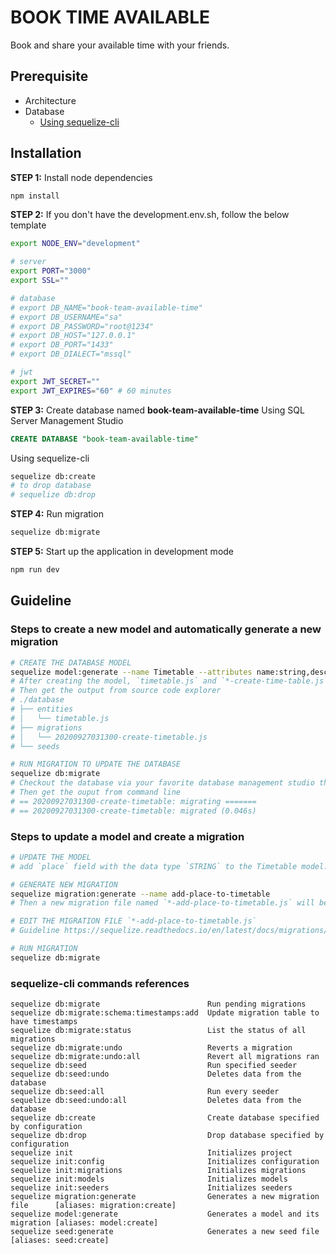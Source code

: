 # BOOK TIME AVAILABLE
Book and share your available time with your friends.

## Prerequisite
- Architecture
- Database
  - [Using sequelize-cli](https://github.com/sequelize/cli)

## Installation
**STEP 1:** Install node dependencies
```bash
npm install
```
**STEP 2:** If you don't have the development.env.sh, follow the below template
```bash
export NODE_ENV="development"

# server
export PORT="3000"
export SSL=""

# database
# export DB_NAME="book-team-available-time"
# export DB_USERNAME="sa"
# export DB_PASSWORD="root@1234"
# export DB_HOST="127.0.0.1"
# export DB_PORT="1433"
# export DB_DIALECT="mssql"

# jwt
export JWT_SECRET=""
export JWT_EXPIRES="60" # 60 minutes
```
**STEP 3:** Create database named **book-team-available-time**
Using SQL Server Management Studio
```sql
CREATE DATABASE "book-team-available-time"
```
Using sequelize-cli
```bash
sequelize db:create
# to drop database
# sequelize db:drop
```
**STEP 4:** Run migration
```bash
sequelize db:migrate
```
**STEP 5:** Start up the application in development mode
```bash
npm run dev
```

## Guideline
### Steps to create a new model and automatically generate a new migration
```bash
# CREATE THE DATABASE MODEL
sequelize model:generate --name Timetable --attributes name:string,description:string
# After creating the model, `timetable.js` and `*-create-time-table.js` will be generated.
# Then get the output from source code explorer
# ./database
# ├── entities
# │   └── timetable.js
# ├── migrations
# │   └── 20200927031300-create-timetable.js
# └── seeds

# RUN MIGRATION TO UPDATE THE DATABASE
sequelize db:migrate
# Checkout the database via your favorite database management studio then you will see the table named `TimeTables` has been created.
# Then get the ouput from command line
# == 20200927031300-create-timetable: migrating =======
# == 20200927031300-create-timetable: migrated (0.046s)
```

### Steps to update a model and create a migration
```bash
# UPDATE THE MODEL
# add `place` field with the data type `STRING` to the Timetable model.

# GENERATE NEW MIGRATION
sequelize migration:generate --name add-place-to-timetable
# Then a new migration file named `*-add-place-to-timetable.js` will be created

# EDIT THE MIGRATION FILE `*-add-place-to-timetable.js`
# Guideline https://sequelize.readthedocs.io/en/latest/docs/migrations/

# RUN MIGRATION
sequelize db:migrate
```

### sequelize-cli commands references
```
sequelize db:migrate                        Run pending migrations
sequelize db:migrate:schema:timestamps:add  Update migration table to have timestamps
sequelize db:migrate:status                 List the status of all migrations
sequelize db:migrate:undo                   Reverts a migration
sequelize db:migrate:undo:all               Revert all migrations ran
sequelize db:seed                           Run specified seeder
sequelize db:seed:undo                      Deletes data from the database
sequelize db:seed:all                       Run every seeder
sequelize db:seed:undo:all                  Deletes data from the database
sequelize db:create                         Create database specified by configuration
sequelize db:drop                           Drop database specified by configuration
sequelize init                              Initializes project
sequelize init:config                       Initializes configuration
sequelize init:migrations                   Initializes migrations
sequelize init:models                       Initializes models
sequelize init:seeders                      Initializes seeders
sequelize migration:generate                Generates a new migration file      [aliases: migration:create]
sequelize model:generate                    Generates a model and its migration [aliases: model:create]
sequelize seed:generate                     Generates a new seed file           [aliases: seed:create]
```